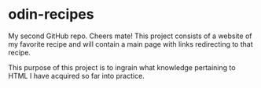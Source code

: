 # odin-recipes
My second GitHub repo.
Cheers mate! This project consists of a website of my favorite recipe and will contain a main page with links redirecting to that recipe. 
    
This purpose of this project is to ingrain what knowledge pertaining to HTML I have acquired so far into practice.